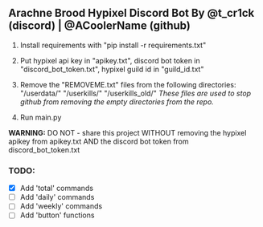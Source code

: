 ## Arachne Brood Hypixel Discord Bot By @t_cr1ck (discord) | @ACoolerName (github)

1. Install requirements with "pip install -r requirements.txt"

2. Put hypixel api key in "apikey.txt", discord bot token in "discord_bot_token.txt", hypixel guild id in "guild_id.txt"

3. Remove the "REMOVEME.txt" files from the following directories: "/userdata/" "/userkills/" "/userkills_old/"
   _These files are used to stop github from removing the empty directories from the repo._

5. Run main.py

**WARNING:** DO NOT - share this project WITHOUT removing the hypixel apikey from apikey.txt AND the discord bot token from discord_bot_token.txt

### TODO:
- [x] Add 'total' commands
- [ ] Add 'daily' commands
- [ ] Add 'weekly' commands
- [ ] Add 'button' functions
